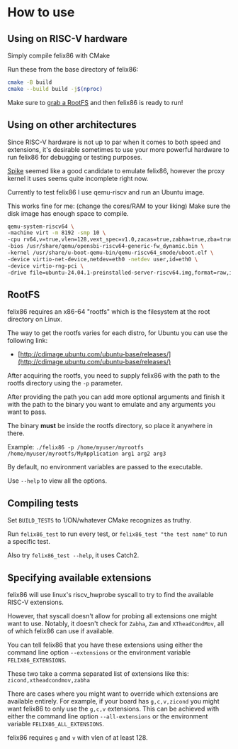# How to use

## Using on RISC-V hardware

Simply compile felix86 with CMake

Run these from the base directory of felix86:
```bash
cmake -B build
cmake --build build -j$(nproc)
```

Make sure to [grab a RootFS](#rootfs) and then felix86 is ready to run!

## Using on other architectures

Since RISC-V hardware is not up to par when it comes to both speed and extensions, it's desirable sometimes to use your more powerful hardware
to run felix86 for debugging or testing purposes.

[Spike](https://github.com/riscv-software-src/riscv-isa-sim) seemed like a good candidate to emulate felix86, however the proxy kernel it uses seems quite incomplete right now.

Currently to test felix86 I use qemu-riscv and run an Ubuntu image.

This works fine for me: (change the cores/RAM to your liking)
Make sure the disk image has enough space to compile.
```bash
qemu-system-riscv64 \
-machine virt -m 8192 -smp 10 \
-cpu rv64,v=true,vlen=128,vext_spec=v1.0,zacas=true,zabha=true,zba=true,zbb=true,zbc=true,zbs=true,rvv_ta_all_1s=true,rvv_ma_all_1s=true \
-bios /usr/share/qemu/opensbi-riscv64-generic-fw_dynamic.bin \
-kernel /usr/share/u-boot-qemu-bin/qemu-riscv64_smode/uboot.elf \
-device virtio-net-device,netdev=eth0 -netdev user,id=eth0 \
-device virtio-rng-pci \
-drive file=ubuntu-24.04.1-preinstalled-server-riscv64.img,format=raw,if=virtio
```

## RootFS

felix86 requires an x86-64 "rootfs" which is the filesystem at the root directory on Linux.

The way to get the rootfs varies for each distro, for Ubuntu you can use the following link:
- [http://cdimage.ubuntu.com/ubuntu-base/releases/](http://cdimage.ubuntu.com/ubuntu-base/releases/)

After acquiring the rootfs, you need to supply felix86 with the path to the rootfs directory using the `-p` parameter.

After providing the path you can add more optional arguments and finish it with the path to the binary you want to emulate and
any arguments you want to pass.

The binary **must** be inside the rootfs directory, so place it anywhere in there.

Example:
`./felix86 -p /home/myuser/myrootfs /home/myuser/myrootfs/MyApplication arg1 arg2 arg3`

By default, no environment variables are passed to the executable.

Use `--help` to view all the options.

## Compiling tests

Set `BUILD_TESTS` to 1/ON/whatever CMake recognizes as truthy.

Run `felix86_test` to run every test, or `felix86_test "the test name"` to run a specific test.

Also try `felix86_test --help`, it uses Catch2.

## Specifying available extensions
felix86 will use linux's riscv_hwprobe syscall to try to find the available RISC-V extensions.

However, that syscall doesn't allow for probing all extensions one might want to use.
Notably, it doesn't check for `Zabha`, `Zam` and `XTheadCondMov`, all of which felix86 can use if available.

You can tell felix86 that you have these extensions using either the command line option `--extensions` or the environment variable `FELIX86_EXTENSIONS`.

These two take a comma separated list of extensions like this:
`zicond,xtheadcondmov,zabha`

There are cases where you might want to override which extensions are available entirely. For example, if your board has `g,c,v,zicond` you might want felix86 to only use
the `g,c,v` extensions. This can be achieved with either the command line option `--all-extensions` or the environment variable `FELIX86_ALL_EXTENSIONS`.

felix86 requires `g` and `v` with vlen of at least 128.